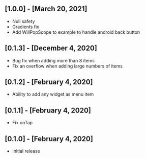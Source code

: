 ## [1.0.0] - [March 20, 2021]
* Null safety
* Gradients fix
* Add WillPopScope to example to handle android back button

## [0.1.3] - [December 4, 2020]
* Bug fix when adding more than 8 items
* Fix an overflow when adding large numbers of items

## [0.1.2] - [February 4, 2020]
* Ability to add any widget as menu item

## [0.1.1] - [February 4, 2020]
* Fix onTap

## [0.1.0] - [February 4, 2020]
* Initial release
